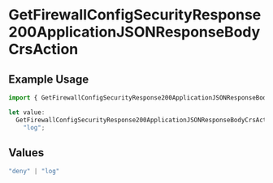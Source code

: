 # GetFirewallConfigSecurityResponse200ApplicationJSONResponseBodyCrsAction

## Example Usage

```typescript
import { GetFirewallConfigSecurityResponse200ApplicationJSONResponseBodyCrsAction } from "@vercel/sdk/models/getfirewallconfigop.js";

let value:
  GetFirewallConfigSecurityResponse200ApplicationJSONResponseBodyCrsAction =
    "log";
```

## Values

```typescript
"deny" | "log"
```